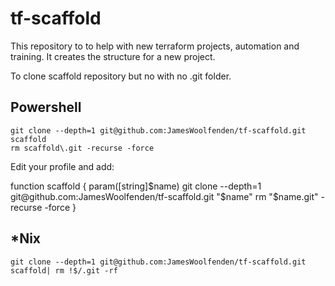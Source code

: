 # tf-scaffold

This repository to to help with new terraform projects, automation and training. It creates the structure for a new project.

To clone scaffold repository but no with no .git folder.

## Powershell

```cli
git clone --depth=1 git@github.com:JamesWoolfenden/tf-scaffold.git scaffold
rm scaffold\.git -recurse -force
```

Edit your profile and add:

function scaffold {
param([string]$name)
git clone --depth=1 git@github.com:JamesWoolfenden/tf-scaffold.git "$name"
rm "$name\.git" -recurse -force
}

## *Nix

```cli
git clone --depth=1 git@github.com:JamesWoolfenden/tf-scaffold.git scaffold| rm !$/.git -rf
```
